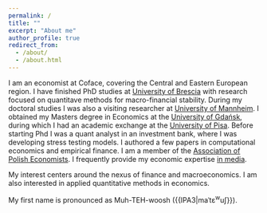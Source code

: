 ```yaml
---
permalink: /
title: ""
excerpt: "About me"
author_profile: true
redirect_from: 
  - /about/
  - /about.html
---
```


I am an economist at Coface, covering the Central and Eastern European region. I have finished PhD studies at [University of Brescia](https://www.unibs.it/en) with research focused on quantitave methods for macro-financial stability. During my doctoral studies I was also a visiting researcher at [University of Mannheim](https://www.uni-mannheim.de/). I obtained my Masters degree in Economics at the [University of Gdańsk](https://ug.edu.pl/), during which I had an academic exchange at the [University of Pisa](https://www.unipi.it/index.php/english). Before starting Phd I was a quant analyst in an investment bank, where I was developing stress testing models. I authored a few papers in computational economics and empirical finance. I am a member of the [Association of Polish Economists](https://tep.org.pl/). I frequently provide my economic expertise [in media](https://m-dadej.github.io/in_media/).

My interest centers around the nexus of finance and macroeconomics. I am also interested in applied quantitative methods in economics. 

My first name is pronounced as Muh-TEH-woosh ({{IPA3|maˈtɛ<sup>w</sup>uʃ}}).